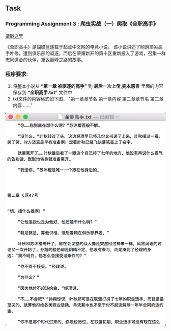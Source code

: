 ## Task

### Programming Assignment 3 : 爬虫实战（一）爬取《全职高手》

[请戳这里](http://www.biqudu.com/0_32/)

《全职高手》是蝴蝶蓝连载于起点中文网的电竞小说。
该小说讲述了网游顶尖高手叶修，遭到俱乐部的驱逐，而后在荣耀新开的第十区重新投入了游戏，召集一群志同道合的伙伴，重返巅峰之路的故事。
   
  
### 程序要求:  

1. 将整本小说从 **“第一章 被驱逐的高手”** 到 **最后一次上传,完本感言** 里面的内容保存到 **“全职高手.txt”** 文件中
2. txt文件的内容格式如下图， "第一章章节名 第一章内容 第二章章节名 第二章内容 ......"  

![](image/001.png)

